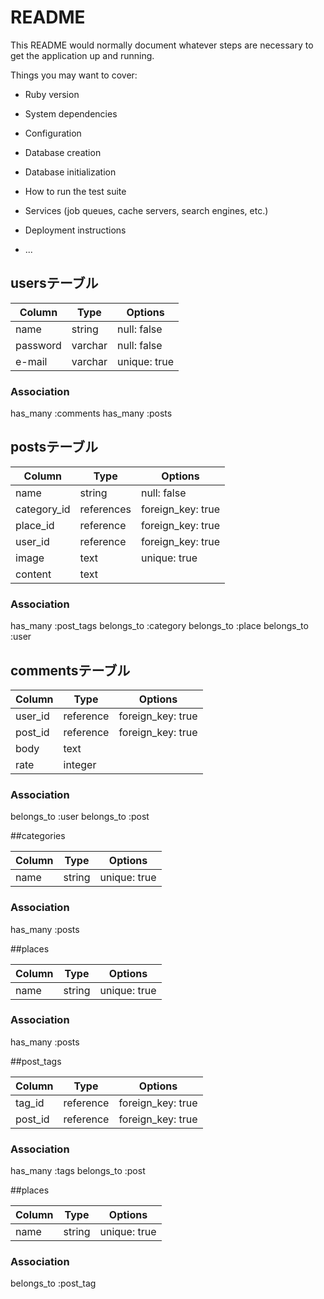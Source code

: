 # README

This README would normally document whatever steps are necessary to get the
application up and running.

Things you may want to cover:

* Ruby version

* System dependencies

* Configuration

* Database creation

* Database initialization

* How to run the test suite

* Services (job queues, cache servers, search engines, etc.)

* Deployment instructions

* ...

## usersテーブル

|Column|Type|Options|
|------|----|-------|
|name|string|null: false|
|password|varchar|null: false|unique: true|
|e-mail|varchar|unique: true|

### Association
has_many :comments
has_many :posts

## postsテーブル

|Column|Type|Options|
|------|----|-------|
|name|string|null: false|
|category_id|references|foreign_key: true|null: false|
|place_id|reference|foreign_key: true|null: false|
|user_id|reference|foreign_key: true|null: false|
|image|text|unique: true|
|content|text|

### Association
has_many :post_tags
belongs_to :category
belongs_to :place
belongs_to :user

## commentsテーブル

|Column|Type|Options|
|------|----|-------|
|user_id|reference|foreign_key: true|null: false|
|post_id|reference|foreign_key: true|null: false|
|body|text|
|rate|integer|

### Association
belongs_to :user
belongs_to :post

##categories

|Column|Type|Options|
|------|----|-------|
|name|string|unique: true|

### Association
has_many :posts

##places

|Column|Type|Options|
|------|----|-------|
|name|string|unique: true|

### Association
has_many :posts

##post_tags

|Column|Type|Options|
|------|----|-------|
|tag_id|reference|foreign_key: true|null: false|
|post_id|reference|foreign_key: true|null: false|

### Association
has_many :tags
belongs_to :post

##places

|Column|Type|Options|
|------|----|-------|
|name|string|unique: true|

### Association
belongs_to :post_tag